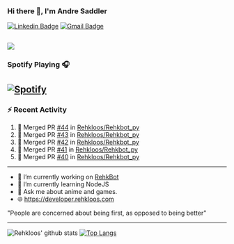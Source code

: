 ### Hi there 👋, I'm Andre Saddler
[![Linkedin Badge](https://img.shields.io/badge/-andrexsaddler-blue?style=flat-square&logo=Linkedin&logoColor=white&link=https://www.linkedin.com/in/andrexsaddler/)](https://www.linkedin.com/in/andrexsaddler/)
[![Gmail Badge](https://img.shields.io/badge/-contact@rehkloos.com-c14438?style=flat-square&logo=Gmail&logoColor=white&link=mailto:contact@rehkloos.com)](mailto:contact@rehkloos.com)

![](https://komarev.com/ghpvc/?username=Rehkloos&color=dc143c)
---
### Spotify Playing 🎧

[![Spotify](https://novatorem.rehkloos.vercel.app/api/spotify)](https://open.spotify.com/user/Rehkloos)
---

### :zap: Recent Activity

<!--START_SECTION:activity-->
1. 🎉 Merged PR [#44](https://github.com/Rehkloos/Rehkbot_py/pull/44) in [Rehkloos/Rehkbot_py](https://github.com/Rehkloos/Rehkbot_py)
2. 🎉 Merged PR [#43](https://github.com/Rehkloos/Rehkbot_py/pull/43) in [Rehkloos/Rehkbot_py](https://github.com/Rehkloos/Rehkbot_py)
3. 🎉 Merged PR [#42](https://github.com/Rehkloos/Rehkbot_py/pull/42) in [Rehkloos/Rehkbot_py](https://github.com/Rehkloos/Rehkbot_py)
4. 🎉 Merged PR [#41](https://github.com/Rehkloos/Rehkbot_py/pull/41) in [Rehkloos/Rehkbot_py](https://github.com/Rehkloos/Rehkbot_py)
5. 🎉 Merged PR [#40](https://github.com/Rehkloos/Rehkbot_py/pull/40) in [Rehkloos/Rehkbot_py](https://github.com/Rehkloos/Rehkbot_py)
<!--END_SECTION:activity-->

---

- 🔭 I’m currently working on [RehkBot](https://github.com/Rehkloos/Rehkbot_py)
- 🌱 I’m currently learning NodeJS
- 💬 Ask me about anime and games.
- 🌐 https://developer.rehkloos.com

"People are concerned about being first, as opposed to being better"

---
![Rehkloos' github stats](https://github-readme-stats.vercel.app/api?username=Rehkloos&count_private=true)
[![Top Langs](https://github-readme-stats.vercel.app/api/top-langs/?username=Rehkloos&layout=compact)](https://github.com/anuraghazra/github-readme-stats)
